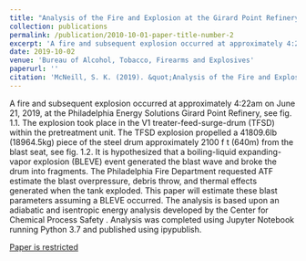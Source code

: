 ```yaml
---
title: "Analysis of the Fire and Explosion at the Girard Point Refinery"
collection: publications
permalink: /publication/2010-10-01-paper-title-number-2
excerpt: 'A fire and subsequent explosion occurred at approximately 4:22am on June 21, 2019...'
date: 2019-10-02
venue: 'Bureau of Alcohol, Tobacco, Firearms and Explosives'
paperurl: ''
citation: 'McNeill, S. K. (2019). &quot;Analysis of the Fire and Explosion at the Girard Point Refinery: Boiling Liquid Expanding Vapor Explosion.&quot; <i>Bureau of Alcohol, Tobacco, Firearms and Explosives</i>, National Center for Explosives Training and Research, Redstone Arsenal, AL.'
---
```

A fire and subsequent explosion occurred at approximately 4:22am on June 21, 2019, at the Philadelphia Energy Solutions Girard Point Refinery, see fig. 1.1. The explosion took place in the V1 treater-feed-surge-drum (TFSD) within the pretreatment unit. The TFSD explosion propelled a 41809.6lb (18964.5kg) piece of the steel drum approximately 2100 f t (640m) from the blast seat, see fig. 1.2. It is hypothesized that a boiling-liquid expanding-vapor explosion (BLEVE) event generated the blast wave and broke the drum into fragments. The Philadelphia Fire Department requested ATF estimate the blast overpressure, debris throw, and thermal effects generated when the tank exploded. This paper will estimate these blast parameters assuming a BLEVE occurred. The analysis is based upon an adiabatic and isentropic energy analysis developed by the Center for Chemical Process Safety . Analysis was completed using Jupyter Notebook running Python 3.7 and published using ipypublish.

[Paper is restricted](http://www.atf.gov)
